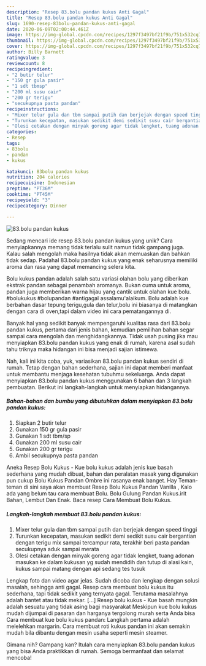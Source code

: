 ```yaml
---
description: "Resep 83.bolu pandan kukus Anti Gagal"
title: "Resep 83.bolu pandan kukus Anti Gagal"
slug: 1690-resep-83bolu-pandan-kukus-anti-gagal
date: 2020-06-09T02:00:44.461Z
image: https://img-global.cpcdn.com/recipes/1297f3497bf21f9b/751x532cq70/83bolu-pandan-kukus-foto-resep-utama.jpg
thumbnail: https://img-global.cpcdn.com/recipes/1297f3497bf21f9b/751x532cq70/83bolu-pandan-kukus-foto-resep-utama.jpg
cover: https://img-global.cpcdn.com/recipes/1297f3497bf21f9b/751x532cq70/83bolu-pandan-kukus-foto-resep-utama.jpg
author: Billy Barnett
ratingvalue: 3
reviewcount: 8
recipeingredient:
- "2 butir telur"
- "150 gr gula pasir"
- "1 sdt tbmsp"
- "200 ml susu cair"
- "200 gr terigu"
- "secukupnya pasta pandan"
recipeinstructions:
- "Mixer telur gula dan tbm sampai putih dan berjejak dengan speed tinggi"
- "Turunkan kecepatan, masukan sedikit demi sedikit susu cair bergantian dengan terigu mix sampai tercampur rata, terakhir beri pasta pandan secukupnya aduk sampai merata"
- "Olesi cetakan dengan minyak goreng agar tidak lengket, tuang adonan masukan ke dalam kukusan yg sudah mendidih dan tutup di alasi kain, kukus sampai matang dengan api sedang tes tusuk"
categories:
- Resep
tags:
- 83bolu
- pandan
- kukus

katakunci: 83bolu pandan kukus 
nutrition: 204 calories
recipecuisine: Indonesian
preptime: "PT36M"
cooktime: "PT45M"
recipeyield: "3"
recipecategory: Dinner

---
```



![83.bolu pandan kukus](https://img-global.cpcdn.com/recipes/1297f3497bf21f9b/751x532cq70/83bolu-pandan-kukus-foto-resep-utama.jpg)

Sedang mencari ide resep 83.bolu pandan kukus yang unik? Cara menyiapkannya memang tidak terlalu sulit namun tidak gampang juga. Kalau salah mengolah maka hasilnya tidak akan memuaskan dan bahkan tidak sedap. Padahal 83.bolu pandan kukus yang enak seharusnya memiliki aroma dan rasa yang dapat memancing selera kita.

Bolu kukus pandan adalah salah satu variasi olahan bolu yang diberikan ekstrak pandan sebagai penambah aromanya. Bukan cuma untuk aroma, pandan juga memberikan warna hijau yang cantik untuk olahan kue bolu. #bolukukus #bolupandan #antigagal assalamu&#39;alaikum. Bolu adalah kue berbahan dasar tepung terigu,gula dan telur,bolu ini biasanya di matangkan dengan cara di oven,tapi dalam video ini cara pematangannya di.

Banyak hal yang sedikit banyak mempengaruhi kualitas rasa dari 83.bolu pandan kukus, pertama dari jenis bahan, kemudian pemilihan bahan segar sampai cara mengolah dan menghidangkannya. Tidak usah pusing jika mau menyiapkan 83.bolu pandan kukus yang enak di rumah, karena asal sudah tahu triknya maka hidangan ini bisa menjadi sajian istimewa.


Nah, kali ini kita coba, yuk, variasikan 83.bolu pandan kukus sendiri di rumah. Tetap dengan bahan sederhana, sajian ini dapat memberi manfaat untuk membantu menjaga kesehatan tubuhmu sekeluarga. Anda dapat menyiapkan 83.bolu pandan kukus menggunakan 6 bahan dan 3 langkah pembuatan. Berikut ini langkah-langkah untuk menyiapkan hidangannya.

<!--inarticleads1-->

##### Bahan-bahan dan bumbu yang dibutuhkan dalam menyiapkan 83.bolu pandan kukus:

1. Siapkan 2 butir telur
1. Gunakan 150 gr gula pasir
1. Gunakan 1 sdt tbm/sp
1. Gunakan 200 ml susu cair
1. Gunakan 200 gr terigu
1. Ambil secukupnya pasta pandan


Aneka Resep Bolu Kukus - Kue bolu kukus adalah jenis kue basah sederhana yang mudah dibuat, bahan dan peralatan masak yang digunakan pun cukup Bolu Kukus Pandan Ombre ini rasanya enak banget. Hay Teman-teman di sini saya akan membuat Resep Bolu Kukus Pandan Vanilla , Kalo ada yang belum tau cara membuat Bolu. Bolu Gulung Pandan Kukus.irit Bahan, Lembut Dan Enak. Baca resep Cara Membuat Bolu Kukus. 

<!--inarticleads2-->

##### Langkah-langkah membuat 83.bolu pandan kukus:

1. Mixer telur gula dan tbm sampai putih dan berjejak dengan speed tinggi
1. Turunkan kecepatan, masukan sedikit demi sedikit susu cair bergantian dengan terigu mix sampai tercampur rata, terakhir beri pasta pandan secukupnya aduk sampai merata
1. Olesi cetakan dengan minyak goreng agar tidak lengket, tuang adonan masukan ke dalam kukusan yg sudah mendidih dan tutup di alasi kain, kukus sampai matang dengan api sedang tes tusuk


Lengkap foto dan video agar jelas. Sudah dicoba dan lengkap dengan solusi masalah, sehingga anti gagal. Resep cara membuat bolu kukus itu sederhana, tapi tidak sedikit yang ternyata gagal. Terutama masalahnya adalah bantet atau tidak mekar. […] Resep bolu kukus - Kue basah mungkin adalah sesuatu yang tidak asing bagi masyarakat Meskipun kue bolu kukus mudah dijumpai di pasaran dan harganya tergolong murah serta Anda bisa Cara membuat kue bolu kukus pandan: Langkah pertama adalah melelehkan margarin. Cara membuat roti kukus pandan ini akan semakin mudah bila dibantu dengan mesin usaha seperti mesin steamer. 

Gimana nih? Gampang kan? Itulah cara menyiapkan 83.bolu pandan kukus yang bisa Anda praktikkan di rumah. Semoga bermanfaat dan selamat mencoba!
